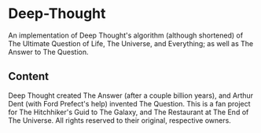 # Deep-Thought
An implementation of Deep Thought's algorithm (although shortened) of The Ultimate Question of Life, The Universe, and Everything; as well as The Answer to The Question.

## Content
Deep Thought created The Answer (after a couple billion years), and Arthur Dent (with Ford Prefect's help) invented The Question.
This is a fan project for The Hitchhiker's Guid to The Galaxy, and The Restaurant at The End of The Universe.
All rights reserved to their original, respective owners.
